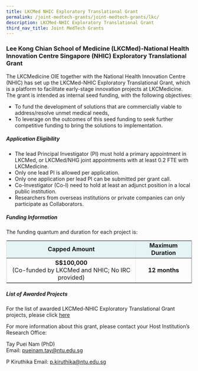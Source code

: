 ```yaml
---
title: LKCMed NHIC Exploratory Translational Grant
permalink: /joint-medtech-grants/joint-medtech-grants/lkc/
description: LKCMed-NHIC Exploratory Translational Grant
third_nav_title: Joint MedTech Grants
---
```

### **Lee Kong Chian School of Medicine (LKCMed)-National Health Innovation Centre Singapore (NHIC) Exploratory Translational Grant**

The LKCMedicine OIE together with the National Health Innovation Centre (NHIC) has set up the LKCMed-NHIC Exploratory Translational Grant, which is a platform to facilitate early-stage innovation projects at LKCMedicine. The grant is intended as internal seed funding, with the following objectives:

*   To fund the development of solutions that are commercially viable to address/resolve unmet medical needs,
*   To leverage on the outcomes of this seed funding to seek further competitive funding to bring the solutions to implementation.

##### **Application Eligibility**

*   The lead Principal Investigator (PI) must hold a primary appointment in LKCMed, or LKCMed/NHG joint appointments with at least 0.2 FTE with LKCMedicine.
*   Only one lead PI is allowed per application.
*   Only one application per lead PI can be submitted per grant call.
*   Co-Investigator (Co-I) need to hold at least an adjunct position in a local public institution.
*   Researchers from overseas institutions or private companies can only participate as Collaborators.

##### **Funding Information**

The funding quantum and duration for each project is:

<table style="max-width: 100%; background-color: transparent; border-collapse: collapse; border-spacing: 0px; padding: 0px; margin: 10px 0px; width: 513.062px; border-color: rgb(229, 229, 229);" cellpadding="5" border="1"><tbody><tr><td style="background-color: rgb(229, 244, 244); text-align: center;"><strong style="font-weight: bold;">Capped Amount</strong></td><td style="background-color: rgb(229, 244, 244); text-align: center;"><strong style="font-weight: bold;">Maximum Duration</strong></td></tr><tr><td style="text-align: center;"><strong style="font-weight: bold;">S$100,000</strong><br>(Co-funded by LKCMed and NHIC; No IRC provided)</td><td style="text-align: center;"><strong style="font-weight: bold;">12 months</strong></td></tr></tbody></table>

##### **List of Awarded Projects**
For the list of awarded LKCMed-NHIC Exploratory Translational Grant projects, please click [here]( https://for.sg/awardedlkcjoint)

For more information about this grant, please contact your Host Institution’s Research Office:

Tay Puei Nam (PhD)  
Email:&nbsp;[pueinam.tay@ntu.edu.sg](mailto:pueinam.tay@ntu.edu.sg)

P Kiruthika
Email:&nbsp;[p.kiruthika@ntu.edu.sg](mailto:p.kiruthika@ntu.edu.sg)
